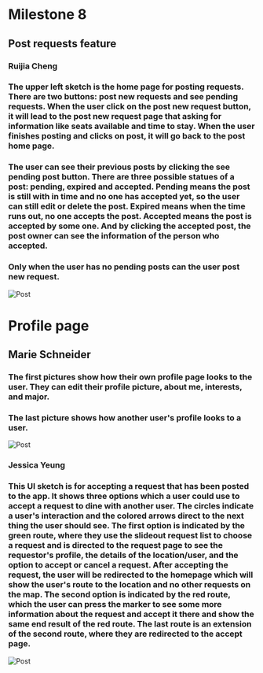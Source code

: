 # Milestone 8 
## Post requests feature
### Ruijia Cheng 
### The upper left sketch is the home page for posting requests. There are two buttons: post new requests and see pending requests. When the user click on the post new request button, it will lead to the post new request page that asking for information like seats available and time to stay. When the user finishes posting and clicks on post, it will go back to the post home page.
### The user can see their previous posts by clicking the see pending post button. There are three possible statues of a post: pending, expired and accepted. Pending means the post is still with in time and no one has accepted yet, so the user can still edit or delete the  post. Expired means when the time runs out, no one accepts the post. Accepted means the post is accepted by some one. And by clicking the accepted post, the post owner can see the information of the person who accepted. 
### Only when the user has no pending posts can the user post new request.
![Post](https://github.com/dingqixin/chicas/blob/ReginaChangzhou-patch-2/img/1745476317.jpg)

# Profile page 
## Marie Schneider 
### The first pictures show how their own profile page looks to the user. They can edit their profile picture, about me, interests, and major. 
### The last picture shows how another user's profile looks to a user. 
![Post](https://github.com/dingqixin/chicas/blob/meschneider-patch-1/img/userinterface/profile_ui.jpg)

### Jessica Yeung
### This UI sketch is for accepting a request that has been posted to the app. It shows three options which a user could use to accept a request to dine with another user. The circles indicate a user's interaction and the colored arrows direct to the next thing the user should see. The first option is indicated by the green route, where they use the slideout request list to choose a request and is directed to the request page to see the requestor's profile, the details of the location/user, and the option to accept or cancel a request. After accepting the request, the user will be redirected to the homepage which will show the user's route to the location and no other requests on the map. The second option is indicated by the red route, which the user can press the marker to see some more information about the request and accept it there and show the same end result of the red route. The last route is an extension of the second route, where they are redirected to the accept page.
![Post](https://github.com/dingqixin/chicas/blob/master/img/userinterface/acceptReq.jpg)
